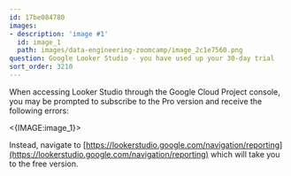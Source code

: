 ```yaml
---
id: 17be084780
images:
- description: 'image #1'
  id: image_1
  path: images/data-engineering-zoomcamp/image_2c1e7560.png
question: Google Looker Studio - you have used up your 30-day trial
sort_order: 3210
---
```


When accessing Looker Studio through the Google Cloud Project console, you may be prompted to subscribe to the Pro version and receive the following errors:

<{IMAGE:image_1}>

Instead, navigate to [https://lookerstudio.google.com/navigation/reporting](https://lookerstudio.google.com/navigation/reporting) which will take you to the free version.

